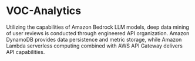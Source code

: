 # VOC-Analytics
Utilizing the capabilities of Amazon Bedrock LLM models, deep data mining of user reviews is conducted through engineered API organization. Amazon DynamoDB provides data persistence and metric storage, while Amazon Lambda serverless computing combined with AWS API Gateway delivers API capabilities.
